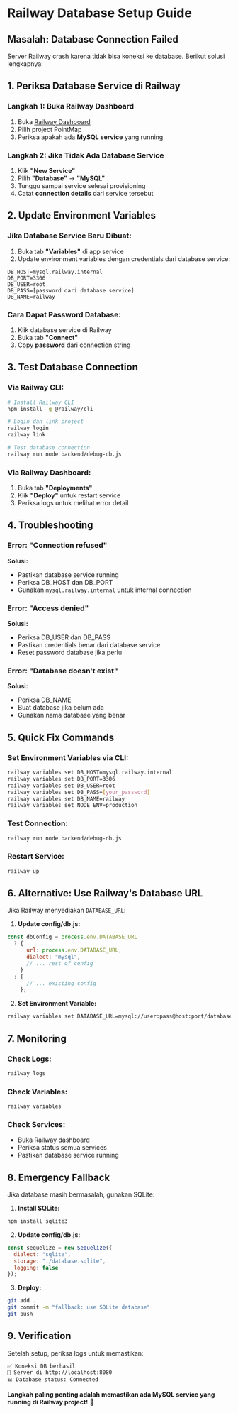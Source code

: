 # Railway Database Setup Guide

## Masalah: Database Connection Failed

Server Railway crash karena tidak bisa koneksi ke database. Berikut solusi lengkapnya:

## 1. Periksa Database Service di Railway

### Langkah 1: Buka Railway Dashboard
1. Buka [Railway Dashboard](https://railway.app)
2. Pilih project PointMap
3. Periksa apakah ada **MySQL service** yang running

### Langkah 2: Jika Tidak Ada Database Service
1. Klik **"New Service"**
2. Pilih **"Database"** → **"MySQL"**
3. Tunggu sampai service selesai provisioning
4. Catat **connection details** dari service tersebut

## 2. Update Environment Variables

### Jika Database Service Baru Dibuat:
1. Buka tab **"Variables"** di app service
2. Update environment variables dengan credentials dari database service:

```
DB_HOST=mysql.railway.internal
DB_PORT=3306
DB_USER=root
DB_PASS=[password dari database service]
DB_NAME=railway
```

### Cara Dapat Password Database:
1. Klik database service di Railway
2. Buka tab **"Connect"**
3. Copy **password** dari connection string

## 3. Test Database Connection

### Via Railway CLI:
```bash
# Install Railway CLI
npm install -g @railway/cli

# Login dan link project
railway login
railway link

# Test database connection
railway run node backend/debug-db.js
```

### Via Railway Dashboard:
1. Buka tab **"Deployments"**
2. Klik **"Deploy"** untuk restart service
3. Periksa logs untuk melihat error detail

## 4. Troubleshooting

### Error: "Connection refused"
**Solusi:**
- Pastikan database service running
- Periksa DB_HOST dan DB_PORT
- Gunakan `mysql.railway.internal` untuk internal connection

### Error: "Access denied"
**Solusi:**
- Periksa DB_USER dan DB_PASS
- Pastikan credentials benar dari database service
- Reset password database jika perlu

### Error: "Database doesn't exist"
**Solusi:**
- Periksa DB_NAME
- Buat database jika belum ada
- Gunakan nama database yang benar

## 5. Quick Fix Commands

### Set Environment Variables via CLI:
```bash
railway variables set DB_HOST=mysql.railway.internal
railway variables set DB_PORT=3306
railway variables set DB_USER=root
railway variables set DB_PASS=[your_password]
railway variables set DB_NAME=railway
railway variables set NODE_ENV=production
```

### Test Connection:
```bash
railway run node backend/debug-db.js
```

### Restart Service:
```bash
railway up
```

## 6. Alternative: Use Railway's Database URL

Jika Railway menyediakan `DATABASE_URL`:

1. **Update config/db.js:**
```javascript
const dbConfig = process.env.DATABASE_URL
  ? {
      url: process.env.DATABASE_URL,
      dialect: "mysql",
      // ... rest of config
    }
  : {
      // ... existing config
    };
```

2. **Set Environment Variable:**
```bash
railway variables set DATABASE_URL=mysql://user:pass@host:port/database
```

## 7. Monitoring

### Check Logs:
```bash
railway logs
```

### Check Variables:
```bash
railway variables
```

### Check Services:
- Buka Railway dashboard
- Periksa status semua services
- Pastikan database service running

## 8. Emergency Fallback

Jika database masih bermasalah, gunakan SQLite:

1. **Install SQLite:**
```bash
npm install sqlite3
```

2. **Update config/db.js:**
```javascript
const sequelize = new Sequelize({
  dialect: "sqlite",
  storage: "./database.sqlite",
  logging: false
});
```

3. **Deploy:**
```bash
git add .
git commit -m "fallback: use SQLite database"
git push
```

## 9. Verification

Setelah setup, periksa logs untuk memastikan:
```
✅ Koneksi DB berhasil
🚀 Server di http://localhost:8080
📊 Database status: Connected
```

**Langkah paling penting adalah memastikan ada MySQL service yang running di Railway project!** 🎯
